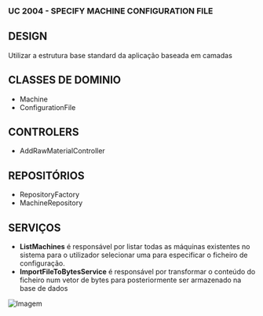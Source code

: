 ### UC 2004 - SPECIFY MACHINE CONFIGURATION FILE

## DESIGN

Utilizar a estrutura base standard da aplicação baseada em camadas

## CLASSES DE DOMINIO

- Machine
- ConfigurationFile

## CONTROLERS

- AddRawMaterialController

## REPOSITÓRIOS

- RepositoryFactory
- MachineRepository

## SERVIÇOS

- **ListMachines** é responsável por listar todas as máquinas existentes no sistema para o utilizador selecionar uma para especificar o ficheiro de configuração.
- **ImportFileToBytesService** é responsável por transformar o conteúdo do ficheiro num vetor de bytes para posteriormente ser armazenado na base de dados

![Imagem](UC_2001_AddRawMaterial_SD.jpg)
